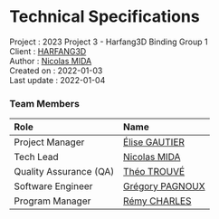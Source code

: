# Technical Specifications

Project : 2023 Project 3 - Harfang3D Binding Group 1  
Client : [HARFANG3D](https://github.com/harfang3d/harfang3d)  
Author : [Nicolas MIDA](https://github.com/Nicolas-Mida)  
Created on : 2022-01-03  
Last update : 2022-01-04

### Team Members 

| Role | Name |  
|:---|:---|
| Project Manager | [Élise GAUTIER](https://github.com/elisegtr) |
| Tech Lead | [Nicolas MIDA](https://github.com/Nicolas-Mida) |
| Quality Assurance (QA) | [Théo TROUVÉ](https://github.com/TheoTr/) |
| Software Engineer | [Grégory PAGNOUX](https://github.com/Gregory-Pagnoux) |
| Program Manager | [Rémy CHARLES](https://github.com/RemyCHARLES) |